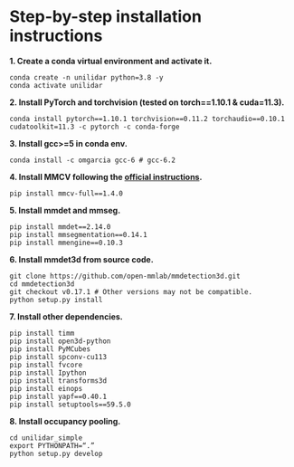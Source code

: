 # Step-by-step installation instructions

**1. Create a conda virtual environment and activate it.**

```shell
conda create -n unilidar python=3.8 -y
conda activate unilidar
```

**2. Install PyTorch and torchvision (tested on torch==1.10.1 & cuda=11.3).**
```shell
conda install pytorch==1.10.1 torchvision==0.11.2 torchaudio==0.10.1 cudatoolkit=11.3 -c pytorch -c conda-forge
```

**3. Install gcc>=5 in conda env.**
```shell
conda install -c omgarcia gcc-6 # gcc-6.2
```

**4. Install MMCV following the [official instructions](https://github.com/open-mmlab/mmcv).**
```shell
pip install mmcv-full==1.4.0
```

**5. Install mmdet and mmseg.**
```shell
pip install mmdet==2.14.0
pip install mmsegmentation==0.14.1
pip install mmengine==0.10.3
```

**6. Install mmdet3d from source code.**
```shell
git clone https://github.com/open-mmlab/mmdetection3d.git
cd mmdetection3d
git checkout v0.17.1 # Other versions may not be compatible.
python setup.py install
```

**7. Install other dependencies.**
```shell
pip install timm
pip install open3d-python
pip install PyMCubes
pip install spconv-cu113
pip install fvcore
pip install Ipython
pip install transforms3d
pip install einops
pip install yapf==0.40.1
pip install setuptools==59.5.0
```

**8. Install occupancy pooling.**

```shell
cd unilidar_simple
export PYTHONPATH=“.”
python setup.py develop
```

